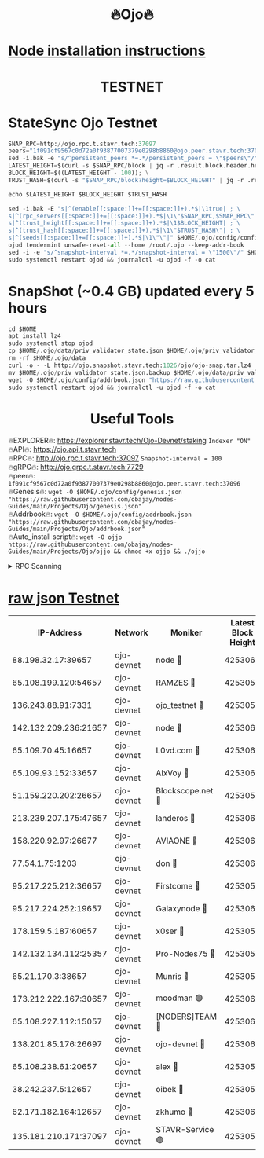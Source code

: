<h1 align="center"> 🔥Ojo🔥</h1>

[Node installation instructions](https://github.com/obajay/nodes-Guides/tree/main/Projects/Ojo)
=

<h1 align="center"> TESTNET</h1>

# StateSync Ojo Testnet
```python
SNAP_RPC=http://ojo.rpc.t.stavr.tech:37097
peers="1f091cf9567c0d72a0f93877007379e0298b8860@ojo.peer.stavr.tech:37096"
sed -i.bak -e "s/^persistent_peers *=.*/persistent_peers = \"$peers\"/" $HOME/.ojo/config/config.toml
LATEST_HEIGHT=$(curl -s $SNAP_RPC/block | jq -r .result.block.header.height); \
BLOCK_HEIGHT=$((LATEST_HEIGHT - 100)); \
TRUST_HASH=$(curl -s "$SNAP_RPC/block?height=$BLOCK_HEIGHT" | jq -r .result.block_id.hash)

echo $LATEST_HEIGHT $BLOCK_HEIGHT $TRUST_HASH

sed -i.bak -E "s|^(enable[[:space:]]+=[[:space:]]+).*$|\1true| ; \
s|^(rpc_servers[[:space:]]+=[[:space:]]+).*$|\1\"$SNAP_RPC,$SNAP_RPC\"| ; \
s|^(trust_height[[:space:]]+=[[:space:]]+).*$|\1$BLOCK_HEIGHT| ; \
s|^(trust_hash[[:space:]]+=[[:space:]]+).*$|\1\"$TRUST_HASH\"| ; \
s|^(seeds[[:space:]]+=[[:space:]]+).*$|\1\"\"|" $HOME/.ojo/config/config.toml
ojod tendermint unsafe-reset-all --home /root/.ojo --keep-addr-book
sed -i -e "s/^snapshot-interval *=.*/snapshot-interval = \"1500\"/" $HOME/.ojo/config/app.toml
sudo systemctl restart ojod && journalctl -u ojod -f -o cat
```
# SnapShot (~0.4 GB) updated every 5 hours
```python
cd $HOME
apt install lz4
sudo systemctl stop ojod
cp $HOME/.ojo/data/priv_validator_state.json $HOME/.ojo/priv_validator_state.json.backup
rm -rf $HOME/.ojo/data
curl -o - -L http://ojo.snapshot.stavr.tech:1026/ojo/ojo-snap.tar.lz4 | lz4 -c -d - | tar -x -C $HOME/.ojo --strip-components 2
mv $HOME/.ojo/priv_validator_state.json.backup $HOME/.ojo/data/priv_validator_state.json
wget -O $HOME/.ojo/config/addrbook.json "https://raw.githubusercontent.com/obajay/nodes-Guides/main/Projects/Ojo/addrbook.json"
sudo systemctl restart ojod && journalctl -u ojod -f -o cat
```
 <h1 align="center"> Useful Tools</h1>

🔥EXPLORER🔥:        https://explorer.stavr.tech/Ojo-Devnet/staking        `Indexer "ON"` \
🔥API🔥:                     https://ojo.api.t.stavr.tech \
🔥RPC🔥:                    http://ojo.rpc.t.stavr.tech:37097              `Snapshot-interval = 100` \
🔥gRPC🔥:                  http://ojo.grpc.t.stavr.tech:7729 \
🔥peer🔥:                   `1f091cf9567c0d72a0f93877007379e0298b8860@ojo.peer.stavr.tech:37096` \
🔥Genesis🔥:    ```wget -O $HOME/.ojo/config/genesis.json "https://raw.githubusercontent.com/obajay/nodes-Guides/main/Projects/Ojo/genesis.json"``` \
🔥Addrbook🔥:    ```wget -O $HOME/.ojo/config/addrbook.json "https://raw.githubusercontent.com/obajay/nodes-Guides/main/Projects/Ojo/addrbook.json"``` \
🔥Auto_install script🔥: ```wget -O ojjo https://raw.githubusercontent.com/obajay/nodes-Guides/main/Projects/Ojo/ojjo && chmod +x ojjo && ./ojjo```


<details>
<summary>RPC Scanning</summary>

<h2 align="center"> We scan nodes in real time every 4 hours. And we provide the final result of RPC endpoints.
We cannot influence the operation of these nodes in any way. </h2>


```python
If Voting Power is higher than 0 --> then the Node is a validator of the network and may be subject to attack and be a potential threat to the chain.
```
```python
We marked such validators with a red symbol
```

</details>

[raw json Testnet](https://rpc-check.ojot.stavr.tech/ojot/rpc-ojot-result.json)
=


<table><tr><th>IP-Address</th><th>Network</th><th>Moniker</th><th>Latest Block Height</th><th>Earliest Block Height</th><th>Catching Up</th><th>Voting Power</th><th>Scan Time</th></tr><tr><td>88.198.32.17:39657</td><td>ojo-devnet</td><td>node 🔴</td><td>4253062</td><td>300001</td><td>False</td><td>65654</td><td>2023-11-29T05:27:57.594859934UTC</td></tr><tr><td>65.108.199.120:54657</td><td>ojo-devnet</td><td>RAMZES 🔴</td><td>4253057</td><td>306156</td><td>False</td><td>15420</td><td>2023-11-29T05:27:31.967342504UTC</td></tr><tr><td>136.243.88.91:7331</td><td>ojo-devnet</td><td>ojo_testnet 🔴</td><td>4253058</td><td>308845</td><td>False</td><td>1000</td><td>2023-11-29T05:27:40.208188695UTC</td></tr><tr><td>142.132.209.236:21657</td><td>ojo-devnet</td><td>node 🔴</td><td>4253061</td><td>350001</td><td>False</td><td>1999</td><td>2023-11-29T05:27:56.543101835UTC</td></tr><tr><td>65.109.70.45:16657</td><td>ojo-devnet</td><td>L0vd.com 🔴</td><td>4253062</td><td>695918</td><td>False</td><td>998</td><td>2023-11-29T05:28:05.296360953UTC</td></tr><tr><td>65.109.93.152:33657</td><td>ojo-devnet</td><td>AlxVoy 🔴</td><td>4253061</td><td>2319801</td><td>False</td><td>4536782</td><td>2023-11-29T05:27:56.269134553UTC</td></tr><tr><td>51.159.220.202:26657</td><td>ojo-devnet</td><td>Blockscope.net 🔴</td><td>4253057</td><td>2658001</td><td>False</td><td>981</td><td>2023-11-29T05:27:31.248675239UTC</td></tr><tr><td>213.239.207.175:47657</td><td>ojo-devnet</td><td>landeros 🔴</td><td>4253061</td><td>2714001</td><td>False</td><td>11083</td><td>2023-11-29T05:27:51.586748368UTC</td></tr><tr><td>158.220.92.97:26677</td><td>ojo-devnet</td><td>AVIAONE 🔴</td><td>4253060</td><td>2754001</td><td>False</td><td>13867</td><td>2023-11-29T05:27:51.348962618UTC</td></tr><tr><td>77.54.1.75:1203</td><td>ojo-devnet</td><td>don 🔴</td><td>4253062</td><td>2906401</td><td>False</td><td>10</td><td>2023-11-29T05:27:57.348881695UTC</td></tr><tr><td>95.217.225.212:36657</td><td>ojo-devnet</td><td>Firstcome 🔴</td><td>4253058</td><td>2985946</td><td>False</td><td>13566</td><td>2023-11-29T05:27:39.944109060UTC</td></tr><tr><td>95.217.224.252:19657</td><td>ojo-devnet</td><td>Galaxynode 🔴</td><td>4253062</td><td>3685492</td><td>False</td><td>11888</td><td>2023-11-29T05:28:02.272504533UTC</td></tr><tr><td>178.159.5.187:60657</td><td>ojo-devnet</td><td>x0ser 🔴</td><td>4253059</td><td>3940946</td><td>False</td><td>9764</td><td>2023-11-29T05:27:40.549066574UTC</td></tr><tr><td>142.132.134.112:25357</td><td>ojo-devnet</td><td>Pro-Nodes75 🔴</td><td>4253058</td><td>4153058</td><td>False</td><td>24651</td><td>2023-11-29T05:27:37.229273691UTC</td></tr><tr><td>65.21.170.3:38657</td><td>ojo-devnet</td><td>Munris 🔴</td><td>4253058</td><td>4153058</td><td>False</td><td>20123</td><td>2023-11-29T05:27:39.609134896UTC</td></tr><tr><td>173.212.222.167:30657</td><td>ojo-devnet</td><td>moodman 🟢</td><td>4253060</td><td>4153060</td><td>False</td><td>0</td><td>2023-11-29T05:27:48.995665756UTC</td></tr><tr><td>65.108.227.112:15057</td><td>ojo-devnet</td><td>[NODERS]TEAM 🔴</td><td>4253062</td><td>4153062</td><td>False</td><td>9999</td><td>2023-11-29T05:28:02.627688751UTC</td></tr><tr><td>138.201.85.176:26697</td><td>ojo-devnet</td><td>ojo-devnet 🔴</td><td>4253062</td><td>4153062</td><td>False</td><td>1000024000</td><td>2023-11-29T05:28:04.953454826UTC</td></tr><tr><td>65.108.238.61:20657</td><td>ojo-devnet</td><td>alex 🔴</td><td>4253057</td><td>4158001</td><td>False</td><td>11359</td><td>2023-11-29T05:27:31.604062327UTC</td></tr><tr><td>38.242.237.5:12657</td><td>ojo-devnet</td><td>oibek 🔴</td><td>4253057</td><td>4196001</td><td>False</td><td>998</td><td>2023-11-29T05:27:34.341757018UTC</td></tr><tr><td>62.171.182.164:12657</td><td>ojo-devnet</td><td>zkhumo 🔴</td><td>4253061</td><td>4196001</td><td>False</td><td>989</td><td>2023-11-29T05:27:56.840173542UTC</td></tr><tr><td>135.181.210.171:37097</td><td>ojo-devnet</td><td>STAVR-Service 🟢</td><td>4253058</td><td>4251001</td><td>False</td><td>0</td><td>2023-11-29T05:27:34.950051104UTC</td></tr></table>
